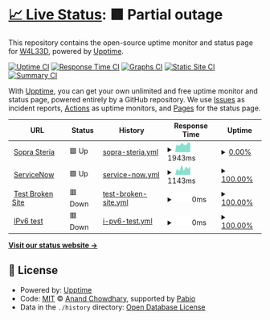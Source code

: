 # [📈 Live Status](https://W4L33D.github.io/EndPointMonitoring): <!--live status--> **🟧 Partial outage**

This repository contains the open-source uptime monitor and status page for [W4L33D](https://W4L33D.github.io/EndPointMonitoring), powered by [Upptime](https://github.com/upptime/upptime).

[![Uptime CI](https://github.com/W4L33D/EndPointMonitoring/workflows/Uptime%20CI/badge.svg)](https://github.com/W4L33D/EndPointMonitoring/actions?query=workflow%3A%22Uptime+CI%22)
[![Response Time CI](https://github.com/W4L33D/EndPointMonitoring/workflows/Response%20Time%20CI/badge.svg)](https://github.com/W4L33D/EndPointMonitoring/actions?query=workflow%3A%22Response+Time+CI%22)
[![Graphs CI](https://github.com/W4L33D/EndPointMonitoring/workflows/Graphs%20CI/badge.svg)](https://github.com/W4L33D/EndPointMonitoring/actions?query=workflow%3A%22Graphs+CI%22)
[![Static Site CI](https://github.com/W4L33D/EndPointMonitoring/workflows/Static%20Site%20CI/badge.svg)](https://github.com/W4L33D/EndPointMonitoring/actions?query=workflow%3A%22Static+Site+CI%22)
[![Summary CI](https://github.com/W4L33D/EndPointMonitoring/workflows/Summary%20CI/badge.svg)](https://github.com/W4L33D/EndPointMonitoring/actions?query=workflow%3A%22Summary+CI%22)

With [Upptime](https://upptime.js.org), you can get your own unlimited and free uptime monitor and status page, powered entirely by a GitHub repository. We use [Issues](https://github.com/W4L33D/EndPointMonitoring/issues) as incident reports, [Actions](https://github.com/W4L33D/EndPointMonitoring/actions) as uptime monitors, and [Pages](https://W4L33D.github.io/EndPointMonitoring) for the status page.

<!--start: status pages-->
<!-- This summary is generated by Upptime (https://github.com/upptime/upptime) -->
<!-- Do not edit this manually, your changes will be overwritten -->
<!-- prettier-ignore -->
| URL | Status | History | Response Time | Uptime |
| --- | ------ | ------- | ------------- | ------ |
| <img alt="" src="https://icons.duckduckgo.com/ip3/www.soprasteria.no.ico" height="13"> [Sopra Steria](https://www.soprasteria.no/) | 🟩 Up | [sopra-steria.yml](https://github.com/W4L33D/EndPointMonitoring/commits/HEAD/history/sopra-steria.yml) | <details><summary><img alt="Response time graph" src="./graphs/sopra-steria/response-time-week.png" height="20"> 1943ms</summary><br><a href="https://W4L33D.github.io/EndPointMonitoring/history/sopra-steria"><img alt="Response time 1916" src="https://img.shields.io/endpoint?url=https%3A%2F%2Fraw.githubusercontent.com%2FW4L33D%2FEndPointMonitoring%2FHEAD%2Fapi%2Fsopra-steria%2Fresponse-time.json"></a><br><a href="https://W4L33D.github.io/EndPointMonitoring/history/sopra-steria"><img alt="24-hour response time 2103" src="https://img.shields.io/endpoint?url=https%3A%2F%2Fraw.githubusercontent.com%2FW4L33D%2FEndPointMonitoring%2FHEAD%2Fapi%2Fsopra-steria%2Fresponse-time-day.json"></a><br><a href="https://W4L33D.github.io/EndPointMonitoring/history/sopra-steria"><img alt="7-day response time 1943" src="https://img.shields.io/endpoint?url=https%3A%2F%2Fraw.githubusercontent.com%2FW4L33D%2FEndPointMonitoring%2FHEAD%2Fapi%2Fsopra-steria%2Fresponse-time-week.json"></a><br><a href="https://W4L33D.github.io/EndPointMonitoring/history/sopra-steria"><img alt="30-day response time 2007" src="https://img.shields.io/endpoint?url=https%3A%2F%2Fraw.githubusercontent.com%2FW4L33D%2FEndPointMonitoring%2FHEAD%2Fapi%2Fsopra-steria%2Fresponse-time-month.json"></a><br><a href="https://W4L33D.github.io/EndPointMonitoring/history/sopra-steria"><img alt="1-year response time 1916" src="https://img.shields.io/endpoint?url=https%3A%2F%2Fraw.githubusercontent.com%2FW4L33D%2FEndPointMonitoring%2FHEAD%2Fapi%2Fsopra-steria%2Fresponse-time-year.json"></a></details> | <details><summary><a href="https://W4L33D.github.io/EndPointMonitoring/history/sopra-steria">0.00%</a></summary><a href="https://W4L33D.github.io/EndPointMonitoring/history/sopra-steria"><img alt="All-time uptime 47.60%" src="https://img.shields.io/endpoint?url=https%3A%2F%2Fraw.githubusercontent.com%2FW4L33D%2FEndPointMonitoring%2FHEAD%2Fapi%2Fsopra-steria%2Fuptime.json"></a><br><a href="https://W4L33D.github.io/EndPointMonitoring/history/sopra-steria"><img alt="24-hour uptime 0.00%" src="https://img.shields.io/endpoint?url=https%3A%2F%2Fraw.githubusercontent.com%2FW4L33D%2FEndPointMonitoring%2FHEAD%2Fapi%2Fsopra-steria%2Fuptime-day.json"></a><br><a href="https://W4L33D.github.io/EndPointMonitoring/history/sopra-steria"><img alt="7-day uptime 0.00%" src="https://img.shields.io/endpoint?url=https%3A%2F%2Fraw.githubusercontent.com%2FW4L33D%2FEndPointMonitoring%2FHEAD%2Fapi%2Fsopra-steria%2Fuptime-week.json"></a><br><a href="https://W4L33D.github.io/EndPointMonitoring/history/sopra-steria"><img alt="30-day uptime 0.00%" src="https://img.shields.io/endpoint?url=https%3A%2F%2Fraw.githubusercontent.com%2FW4L33D%2FEndPointMonitoring%2FHEAD%2Fapi%2Fsopra-steria%2Fuptime-month.json"></a><br><a href="https://W4L33D.github.io/EndPointMonitoring/history/sopra-steria"><img alt="1-year uptime 47.60%" src="https://img.shields.io/endpoint?url=https%3A%2F%2Fraw.githubusercontent.com%2FW4L33D%2FEndPointMonitoring%2FHEAD%2Fapi%2Fsopra-steria%2Fuptime-year.json"></a></details>
| <img alt="" src="https://icons.duckduckgo.com/ip3/soprasteria.service-now.com.ico" height="13"> [ServiceNow](https://soprasteria.service-now.com/sp?id=landing2) | 🟩 Up | [service-now.yml](https://github.com/W4L33D/EndPointMonitoring/commits/HEAD/history/service-now.yml) | <details><summary><img alt="Response time graph" src="./graphs/service-now/response-time-week.png" height="20"> 1143ms</summary><br><a href="https://W4L33D.github.io/EndPointMonitoring/history/service-now"><img alt="Response time 1213" src="https://img.shields.io/endpoint?url=https%3A%2F%2Fraw.githubusercontent.com%2FW4L33D%2FEndPointMonitoring%2FHEAD%2Fapi%2Fservice-now%2Fresponse-time.json"></a><br><a href="https://W4L33D.github.io/EndPointMonitoring/history/service-now"><img alt="24-hour response time 1520" src="https://img.shields.io/endpoint?url=https%3A%2F%2Fraw.githubusercontent.com%2FW4L33D%2FEndPointMonitoring%2FHEAD%2Fapi%2Fservice-now%2Fresponse-time-day.json"></a><br><a href="https://W4L33D.github.io/EndPointMonitoring/history/service-now"><img alt="7-day response time 1143" src="https://img.shields.io/endpoint?url=https%3A%2F%2Fraw.githubusercontent.com%2FW4L33D%2FEndPointMonitoring%2FHEAD%2Fapi%2Fservice-now%2Fresponse-time-week.json"></a><br><a href="https://W4L33D.github.io/EndPointMonitoring/history/service-now"><img alt="30-day response time 1357" src="https://img.shields.io/endpoint?url=https%3A%2F%2Fraw.githubusercontent.com%2FW4L33D%2FEndPointMonitoring%2FHEAD%2Fapi%2Fservice-now%2Fresponse-time-month.json"></a><br><a href="https://W4L33D.github.io/EndPointMonitoring/history/service-now"><img alt="1-year response time 1213" src="https://img.shields.io/endpoint?url=https%3A%2F%2Fraw.githubusercontent.com%2FW4L33D%2FEndPointMonitoring%2FHEAD%2Fapi%2Fservice-now%2Fresponse-time-year.json"></a></details> | <details><summary><a href="https://W4L33D.github.io/EndPointMonitoring/history/service-now">100.00%</a></summary><a href="https://W4L33D.github.io/EndPointMonitoring/history/service-now"><img alt="All-time uptime 100.00%" src="https://img.shields.io/endpoint?url=https%3A%2F%2Fraw.githubusercontent.com%2FW4L33D%2FEndPointMonitoring%2FHEAD%2Fapi%2Fservice-now%2Fuptime.json"></a><br><a href="https://W4L33D.github.io/EndPointMonitoring/history/service-now"><img alt="24-hour uptime 100.00%" src="https://img.shields.io/endpoint?url=https%3A%2F%2Fraw.githubusercontent.com%2FW4L33D%2FEndPointMonitoring%2FHEAD%2Fapi%2Fservice-now%2Fuptime-day.json"></a><br><a href="https://W4L33D.github.io/EndPointMonitoring/history/service-now"><img alt="7-day uptime 100.00%" src="https://img.shields.io/endpoint?url=https%3A%2F%2Fraw.githubusercontent.com%2FW4L33D%2FEndPointMonitoring%2FHEAD%2Fapi%2Fservice-now%2Fuptime-week.json"></a><br><a href="https://W4L33D.github.io/EndPointMonitoring/history/service-now"><img alt="30-day uptime 100.00%" src="https://img.shields.io/endpoint?url=https%3A%2F%2Fraw.githubusercontent.com%2FW4L33D%2FEndPointMonitoring%2FHEAD%2Fapi%2Fservice-now%2Fuptime-month.json"></a><br><a href="https://W4L33D.github.io/EndPointMonitoring/history/service-now"><img alt="1-year uptime 100.00%" src="https://img.shields.io/endpoint?url=https%3A%2F%2Fraw.githubusercontent.com%2FW4L33D%2FEndPointMonitoring%2FHEAD%2Fapi%2Fservice-now%2Fuptime-year.json"></a></details>
| <img alt="" src="https://icons.duckduckgo.com/ip3/thissitedoesnotexist.koj.co.ico" height="13"> [Test Broken Site](https://thissitedoesnotexist.koj.co) | 🟥 Down | [test-broken-site.yml](https://github.com/W4L33D/EndPointMonitoring/commits/HEAD/history/test-broken-site.yml) | <details><summary><img alt="Response time graph" src="./graphs/test-broken-site/response-time-week.png" height="20"> 0ms</summary><br><a href="https://W4L33D.github.io/EndPointMonitoring/history/test-broken-site"><img alt="Response time 0" src="https://img.shields.io/endpoint?url=https%3A%2F%2Fraw.githubusercontent.com%2FW4L33D%2FEndPointMonitoring%2FHEAD%2Fapi%2Ftest-broken-site%2Fresponse-time.json"></a><br><a href="https://W4L33D.github.io/EndPointMonitoring/history/test-broken-site"><img alt="24-hour response time 0" src="https://img.shields.io/endpoint?url=https%3A%2F%2Fraw.githubusercontent.com%2FW4L33D%2FEndPointMonitoring%2FHEAD%2Fapi%2Ftest-broken-site%2Fresponse-time-day.json"></a><br><a href="https://W4L33D.github.io/EndPointMonitoring/history/test-broken-site"><img alt="7-day response time 0" src="https://img.shields.io/endpoint?url=https%3A%2F%2Fraw.githubusercontent.com%2FW4L33D%2FEndPointMonitoring%2FHEAD%2Fapi%2Ftest-broken-site%2Fresponse-time-week.json"></a><br><a href="https://W4L33D.github.io/EndPointMonitoring/history/test-broken-site"><img alt="30-day response time 0" src="https://img.shields.io/endpoint?url=https%3A%2F%2Fraw.githubusercontent.com%2FW4L33D%2FEndPointMonitoring%2FHEAD%2Fapi%2Ftest-broken-site%2Fresponse-time-month.json"></a><br><a href="https://W4L33D.github.io/EndPointMonitoring/history/test-broken-site"><img alt="1-year response time 0" src="https://img.shields.io/endpoint?url=https%3A%2F%2Fraw.githubusercontent.com%2FW4L33D%2FEndPointMonitoring%2FHEAD%2Fapi%2Ftest-broken-site%2Fresponse-time-year.json"></a></details> | <details><summary><a href="https://W4L33D.github.io/EndPointMonitoring/history/test-broken-site">100.00%</a></summary><a href="https://W4L33D.github.io/EndPointMonitoring/history/test-broken-site"><img alt="All-time uptime 100.00%" src="https://img.shields.io/endpoint?url=https%3A%2F%2Fraw.githubusercontent.com%2FW4L33D%2FEndPointMonitoring%2FHEAD%2Fapi%2Ftest-broken-site%2Fuptime.json"></a><br><a href="https://W4L33D.github.io/EndPointMonitoring/history/test-broken-site"><img alt="24-hour uptime 100.00%" src="https://img.shields.io/endpoint?url=https%3A%2F%2Fraw.githubusercontent.com%2FW4L33D%2FEndPointMonitoring%2FHEAD%2Fapi%2Ftest-broken-site%2Fuptime-day.json"></a><br><a href="https://W4L33D.github.io/EndPointMonitoring/history/test-broken-site"><img alt="7-day uptime 100.00%" src="https://img.shields.io/endpoint?url=https%3A%2F%2Fraw.githubusercontent.com%2FW4L33D%2FEndPointMonitoring%2FHEAD%2Fapi%2Ftest-broken-site%2Fuptime-week.json"></a><br><a href="https://W4L33D.github.io/EndPointMonitoring/history/test-broken-site"><img alt="30-day uptime 100.00%" src="https://img.shields.io/endpoint?url=https%3A%2F%2Fraw.githubusercontent.com%2FW4L33D%2FEndPointMonitoring%2FHEAD%2Fapi%2Ftest-broken-site%2Fuptime-month.json"></a><br><a href="https://W4L33D.github.io/EndPointMonitoring/history/test-broken-site"><img alt="1-year uptime 100.00%" src="https://img.shields.io/endpoint?url=https%3A%2F%2Fraw.githubusercontent.com%2FW4L33D%2FEndPointMonitoring%2FHEAD%2Fapi%2Ftest-broken-site%2Fuptime-year.json"></a></details>
| <img alt="" src="https://icons.duckduckgo.com/ip3/null.ico" height="13"> [IPv6 test](forwardemail.net) | 🟥 Down | [i-pv6-test.yml](https://github.com/W4L33D/EndPointMonitoring/commits/HEAD/history/i-pv6-test.yml) | <details><summary><img alt="Response time graph" src="./graphs/i-pv6-test/response-time-week.png" height="20"> 0ms</summary><br><a href="https://W4L33D.github.io/EndPointMonitoring/history/i-pv6-test"><img alt="Response time 0" src="https://img.shields.io/endpoint?url=https%3A%2F%2Fraw.githubusercontent.com%2FW4L33D%2FEndPointMonitoring%2FHEAD%2Fapi%2Fi-pv6-test%2Fresponse-time.json"></a><br><a href="https://W4L33D.github.io/EndPointMonitoring/history/i-pv6-test"><img alt="24-hour response time 0" src="https://img.shields.io/endpoint?url=https%3A%2F%2Fraw.githubusercontent.com%2FW4L33D%2FEndPointMonitoring%2FHEAD%2Fapi%2Fi-pv6-test%2Fresponse-time-day.json"></a><br><a href="https://W4L33D.github.io/EndPointMonitoring/history/i-pv6-test"><img alt="7-day response time 0" src="https://img.shields.io/endpoint?url=https%3A%2F%2Fraw.githubusercontent.com%2FW4L33D%2FEndPointMonitoring%2FHEAD%2Fapi%2Fi-pv6-test%2Fresponse-time-week.json"></a><br><a href="https://W4L33D.github.io/EndPointMonitoring/history/i-pv6-test"><img alt="30-day response time 0" src="https://img.shields.io/endpoint?url=https%3A%2F%2Fraw.githubusercontent.com%2FW4L33D%2FEndPointMonitoring%2FHEAD%2Fapi%2Fi-pv6-test%2Fresponse-time-month.json"></a><br><a href="https://W4L33D.github.io/EndPointMonitoring/history/i-pv6-test"><img alt="1-year response time 0" src="https://img.shields.io/endpoint?url=https%3A%2F%2Fraw.githubusercontent.com%2FW4L33D%2FEndPointMonitoring%2FHEAD%2Fapi%2Fi-pv6-test%2Fresponse-time-year.json"></a></details> | <details><summary><a href="https://W4L33D.github.io/EndPointMonitoring/history/i-pv6-test">100.00%</a></summary><a href="https://W4L33D.github.io/EndPointMonitoring/history/i-pv6-test"><img alt="All-time uptime 100.00%" src="https://img.shields.io/endpoint?url=https%3A%2F%2Fraw.githubusercontent.com%2FW4L33D%2FEndPointMonitoring%2FHEAD%2Fapi%2Fi-pv6-test%2Fuptime.json"></a><br><a href="https://W4L33D.github.io/EndPointMonitoring/history/i-pv6-test"><img alt="24-hour uptime 100.00%" src="https://img.shields.io/endpoint?url=https%3A%2F%2Fraw.githubusercontent.com%2FW4L33D%2FEndPointMonitoring%2FHEAD%2Fapi%2Fi-pv6-test%2Fuptime-day.json"></a><br><a href="https://W4L33D.github.io/EndPointMonitoring/history/i-pv6-test"><img alt="7-day uptime 100.00%" src="https://img.shields.io/endpoint?url=https%3A%2F%2Fraw.githubusercontent.com%2FW4L33D%2FEndPointMonitoring%2FHEAD%2Fapi%2Fi-pv6-test%2Fuptime-week.json"></a><br><a href="https://W4L33D.github.io/EndPointMonitoring/history/i-pv6-test"><img alt="30-day uptime 100.00%" src="https://img.shields.io/endpoint?url=https%3A%2F%2Fraw.githubusercontent.com%2FW4L33D%2FEndPointMonitoring%2FHEAD%2Fapi%2Fi-pv6-test%2Fuptime-month.json"></a><br><a href="https://W4L33D.github.io/EndPointMonitoring/history/i-pv6-test"><img alt="1-year uptime 100.00%" src="https://img.shields.io/endpoint?url=https%3A%2F%2Fraw.githubusercontent.com%2FW4L33D%2FEndPointMonitoring%2FHEAD%2Fapi%2Fi-pv6-test%2Fuptime-year.json"></a></details>

<!--end: status pages-->

[**Visit our status website →**](https://W4L33D.github.io/EndPointMonitoring)

## 📄 License

- Powered by: [Upptime](https://github.com/upptime/upptime)
- Code: [MIT](./LICENSE) © [Anand Chowdhary](https://anandchowdhary.com), supported by [Pabio](https://pabio.com)
- Data in the `./history` directory: [Open Database License](https://opendatacommons.org/licenses/odbl/1-0/)

